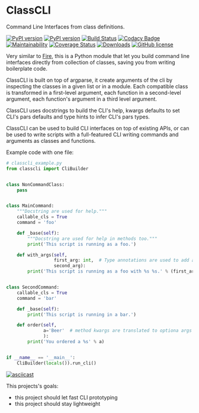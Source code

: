 # ClassCLI
Command Line Interfaces from class definitions.

[![PyPI version](https://badge.fury.io/py/classcli.svg)](https://badge.fury.io/py/classcli) [![PyPI version](https://img.shields.io/badge/python-%3E%3D%203.5-blue.svg)](https://pypi.org/project/classcli/) [![Build Status](https://travis-ci.org/Hrabal/ClassCLI.svg?branch=master)](https://travis-ci.org/Hrabal/ClassCLI) [![Codacy Badge](https://api.codacy.com/project/badge/Grade/ece6dfe1a5774a5992061515b36db0d4)](https://app.codacy.com/app/federicocerchiari/ClassCLI?utm_source=github.com&utm_medium=referral&utm_content=Hrabal/ClassCLI&utm_campaign=Badge_Grade_Dashboard) [![Maintainability](https://api.codeclimate.com/v1/badges/d281ff92c2d45c4f2e75/maintainability)](https://codeclimate.com/github/Hrabal/ClassCLI/maintainability) [![Coverage Status](https://coveralls.io/repos/github/Hrabal/ClassCLI/badge.svg?branch=master)](https://coveralls.io/github/Hrabal/ClassCLI?branch=master) [![Downloads](https://pepy.tech/badge/classcli)](https://pepy.tech/project/classcli) [![GitHub license](https://img.shields.io/badge/license-Apache%202-blue.svg)](https://raw.githubusercontent.com/Hrabal/ClassCLI/master/LICENSE)

Very similar to [Fire](https://github.com/google/python-fire), this is a Python module that let you build command line interfaces directly from collection of classes, saving you from writing boilerplate code.

ClassCLI is built on top of argparse, it create arguments of the cli by inspecting the classes in a given list or in a module. Each compatible class is transformed in a first-level argument, each function in a second-level argument, each function's argument in a third level argument.

ClassCLI uses docstrings to build the CLI's help, kwargs defaults to set CLI's pars defaults and type hints to infer CLI's pars types.

ClassCLI can be used to build CLI interfaces on top of existing APIs, or can be used to write scripts with a full-featured CLI writing commands and arguments as classes and functions.

Example code with one file:
```python
# classcli_example.py
from classcli import CliBuilder


class NonCommandClass:
    pass


class MainCommand:
    """Docstring are used for help."""
    callable_cls = True
    command = 'foo'

    def _base(self):
        """Docstring are used for help in methods too."""
        print('This script is running as a foo.')

    def with_args(self,
                  first_arg: int,  # Type annotations are used to add a type check on the CLI arg
                  second_arg):
        print('This script is running as a foo with %s %s.' % (first_arg, second_arg))


class SecondCommand:
    callable_cls = True
    command = 'bar'

    def _base(self):
        print('This script is running in a bar.')

    def order(self,
              a='Beer'  # method kwargs are translated to optiona args in the form of "--arg"
              ):
        print('You ordered a %s' % a)


if __name__ == '__main__':
    CliBuilder(locals()).run_cli()
```

[![asciicast](https://asciinema.org/a/GT6zcL2uMTs4XA3D53Nlr94Ih.svg)](https://asciinema.org/a/GT6zcL2uMTs4XA3D53Nlr94Ih)


This projects's goals:
* this project should let fast CLI prototyping
* this project should stay lightweight
